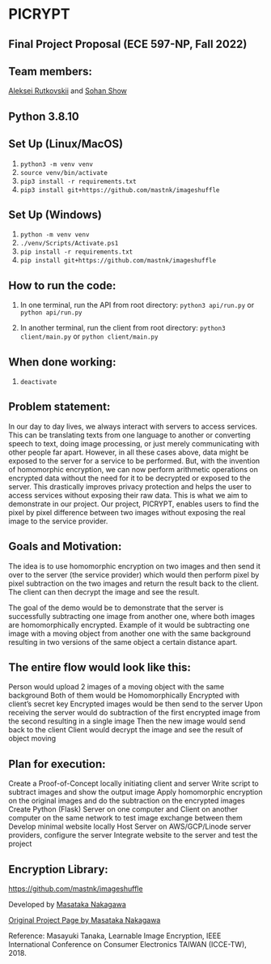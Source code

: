 # PICRYPT
## Final Project Proposal (ECE 597-NP, Fall 2022)


## Team members:
[Aleksei Rutkovskii](https://github.com/rutkovskii) and [Sohan Show](https://github.com/sohanshow)


## Python 3.8.10

## Set Up (Linux/MacOS)
1. `python3 -m venv venv`
2. `source venv/bin/activate`
3. `pip3 install -r requirements.txt`
4. `pip3 install git+https://github.com/mastnk/imageshuffle`

## Set Up (Windows)
1. `python -m venv venv`
2. `./venv/Scripts/Activate.ps1`
3. `pip install -r requirements.txt`
4. `pip install git+https://github.com/mastnk/imageshuffle`


## How to run the code:
1. In one terminal, run the API from root directory:
```python3 api/run.py``` or ```python api/run.py```

2. In another terminal, run the client from root directory:
```python3 client/main.py``` or ```python client/main.py```

## When done working:
1. `deactivate`


## Problem statement:
In our day to day lives, we always interact with servers to access services. This can be translating texts from one language to another or converting speech to text, doing image processing, or just merely communicating with other people far apart. However, in all these cases above, data might be exposed to the server for a service to be performed. But, with the invention of homomorphic encryption, we can now perform arithmetic operations on encrypted data without the need for it to be decrypted or exposed to the server. This drastically improves privacy protection and helps the user to access services without exposing their raw data. This is what we aim to demonstrate in our project. Our project, PICRYPT, enables users to find the pixel by pixel difference between two images without exposing the real image to the service provider.

## Goals and Motivation:
The idea is to use homomorphic encryption on two images and then send it over to the server (the service provider) which would then perform pixel by pixel subtraction on the two images and return the result back to the client. The client can then decrypt the image and see the result.

The goal of the demo would be to demonstrate that the server is successfully subtracting one image from another one, where both images are homomorphically encrypted. Example of it would be subtracting one image with a moving object from another one with the same background resulting in two versions of the same object a certain distance apart.

## The entire flow would look like this:
Person would upload 2 images of a moving object with the same background Both of them would be Homomorphically Encrypted with client’s secret key Encrypted images would be then send to the server Upon receiving the server would do subtraction of the first encrypted image from the second resulting in a single image Then the new image would send back to the client Client would decrypt the image and see the result of object moving

## Plan for execution:
Create a Proof-of-Concept locally initiating client and server Write script to subtract images and show the output image Apply homomorphic encryption on the original images and do the subtraction on the encrypted images Create Python (Flask) Server on one computer and Client on another computer on the same network to test image exchange between them Develop minimal website locally Host Server on AWS/GCP/Linode server providers, configure the server Integrate website to the server and test the project

## Encryption Library:
https://github.com/mastnk/imageshuffle

Developed by [Masataka Nakagawa](https://github.com/mastnk) 

[Original Project Page by Masataka Nakagawa](http://www.ok.sc.e.titech.ac.jp/~mtanaka/proj/imagescramble/)

Reference:
Masayuki Tanaka, Learnable Image Encryption, IEEE International Conference on Consumer Electronics TAIWAN (ICCE-TW), 2018.